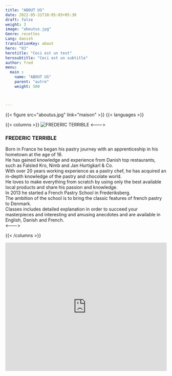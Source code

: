 ```yaml
---
title: "ABOUT US"
date: 2022-05-31T10:05:03+05:30
draft: false
weight: 3
image: "aboutus.jpg"
Genre: recettes
Lang: danish
translationKey: about
hero: "03"
herotitle: "Ceci est un test"
herosubtitle: "Ceci est un subtitle"
author: fred 
menu:
  main :
    name: "ABOUT US"
    parent: "autre"
    weight: 500



---
```

{{< figure src="aboutus.jpg" link="maison" >}}
{{< languages >}}

{{< columns >}} 
![FREDERIC TERRIBLE](https://www.terrible.dk/wp-content/uploads/frederic_terrible2-324x324.jpg)
<--->

### FREDERIC TERRIBLE


Born in France he began his pastry journey with an apprenticeship in his hometown at the age of 16.  
He has gained knowledge and experience from Danish top restaurants, such as Falsled Kro, Nimb and Jan Hurtigkarl & Co.  
With over 20 years working experience as a pastry chef, he has acquired an in-depth knowledge of the pastry and chocolate world.  
He loves to make everything from scratch by using only the best available local products and share his passion and knowledge.  
In 2013 he started a French Pastry School in Frederiksberg.  
The ambition of the school is to bring the classic features of french pastry to Denmark.  
Classes includes detailed explanation in order to succeed your masterpieces and interesting and amusing anecdotes and are available in English, Danish and French.  
<--->

{{< /columns >}} 


<iframe style="border: 0;" src="https://www.google.com/maps/embed?pb=!1m14!1m8!1m3!1d4499.5116191472725!2d12.548782949298808!3d55.675846371423454!3m2!1i1024!2i768!4f13.1!3m3!1m2!1s0x0%3A0x1ead0ad66eb0734c!2sTerrible+-+French+Pastry+School!5e0!3m2!1sda!2sdk!4v1514654025121" width="100%" height="400" frameborder="0" allowfullscreen="allowfullscreen"></iframe>




